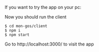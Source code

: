 If you want to try the app on your pc:

Now you should run the client

    $ cd mon-gos/client 
    $ npm i
    $ npm start

Go to http://localhost:3000/ to visit the app
